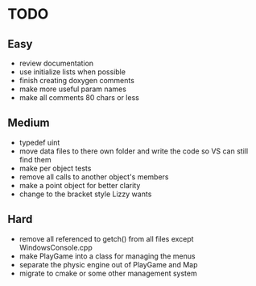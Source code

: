 TODO
====

Easy
----
* review documentation
* use initialize lists when possible
* finish creating doxygen comments
* make more useful param names
* make all comments 80 chars or less

Medium
------
* typedef uint
* move data files to there own folder and write the code so VS can still find them
* make per object tests
* remove all calls to another object's members
* make a point object for better clarity
* change to the bracket style Lizzy wants

Hard
----
* remove all referenced to getch() from all files except WindowsConsole.cpp
* make PlayGame into a class for managing the menus
* separate the physic engine out of PlayGame and Map
* migrate to cmake or some other management system
